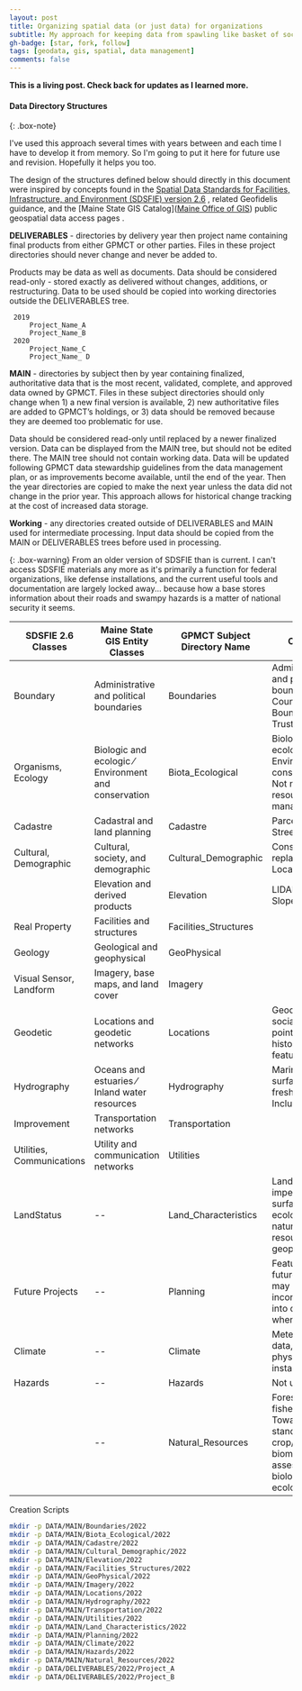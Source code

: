 ```yaml
---
layout: post
title: Organizing spatial data (or just data) for organizations
subtitle: My approach for keeping data from spawling like basket of socks
gh-badge: [star, fork, follow]
tags: [geodata, gis, spatial, data management]
comments: false
---
```


**This is a living post. Check back for updates as I learned more.**

#### Data Directory Structures

{: .box-note}

I've used this approach several times with years between and each time I have to develop it from memory. So I'm going to put it here for future use and revision. Hopefully it helps you too.



The design of the structures defined below should directly  in this document were inspired by concepts found in the [Spatial Data Standards for Facilities, Infrastructure, and Environment (SDSFIE) version 2.6](https://www.sdsfieonline.org/) , related Geofidelis guidance, and the [Maine State GIS Catalog]([Maine Office of GIS](http://www.maine.gov/megis/catalog/)) public geospatial data access pages . 

**DELIVERABLES** - directories by delivery year then project name containing final products from either GPMCT or other parties. Files in these project directories should never change and never be added to.

Products may be data as well as documents. Data should be considered read-only - stored exactly as delivered without changes, additions, or restructuring. Data to be used should be copied into working directories outside the DELIVERABLES tree.

```
 2019
     Project_Name_A
     Project_Name_B
 2020
     Project_Name_C
     Project_Name_ D
```

**MAIN** - directories by subject then by year containing finalized, authoritative data that is the most recent, validated, complete, and approved data owned by GPMCT. Files in these subject directories should only change when 1) a new final version is available, 2) new authoritative files are added to GPMCT’s holdings, or 3) data should be removed because they are deemed too problematic for use.

Data should be considered read-only until replaced by a newer finalized version. Data can be displayed from the MAIN tree, but should not be edited there. The MAIN tree should not contain working data. Data will be updated following GPMCT data stewardship guidelines from the data management plan, or as improvements become available, until the end of the year. Then the year directories are copied to make the next year unless the data did not change in the prior year. This approach allows for historical change tracking at the cost of increased data storage.

**Working** - any directories created outside of DELIVERABLES and MAIN used for intermediate processing. Input data should be copied from the MAIN or DELIVERABLES trees before used in processing. 

{: .box-warning}
From an older version of SDSFIE than is current. I can't access SDSFIE materials any more as it's primarily a function for federal organizations, like defense installations, and the current useful tools and documentation are largely locked away... because how a base stores information about their roads and swampy hazards is a matter of national security it seems.

| SDSFIE 2.6 Classes        | Maine State GIS Entity Classes                       | GPMCT Subject Directory Name | Contents                                                                                                        |
| ------------------------- | ---------------------------------------------------- | ---------------------------- | --------------------------------------------------------------------------------------------------------------- |
| Boundary                  | Administrative and political boundaries              | Boundaries                   | Administrative and political boundaries. County Boundaries, Trust boundaries                                    |
| Organisms, Ecology        | Biologic and ecologic ⁄ Environment and conservation | Biota_Ecological             | Biological, ecological, Environmental, conservation. Not natural resource management                            |
| Cadastre                  | Cadastral and land planning                          | Cadastre                     | Parcels, Zoning, Street addresses                                                                               |
| Cultural, Demographic     | Cultural, society, and demographic                   | Cultural_Demographic         | Consider replacing with Locations                                                                               |
|                           | Elevation and derived products                       | Elevation                    | LIDAR, DEM, Slope products.                                                                                     |
| Real Property             | Facilities and structures                            | Facilities_Structures        |                                                                                                                 |
| Geology                   | Geological and geophysical                           | GeoPhysical                  |                                                                                                                 |
| Visual Sensor, Landform   | Imagery, base maps, and land cover                   | Imagery                      |                                                                                                                 |
| Geodetic                  | Locations and geodetic networks                      | Locations                    | Geodetic points, social/societal point of interest, historical features                                         |
| Hydrography               | Oceans and estuaries ⁄ Inland water resources        | Hydrography                  | Marine and surface freshwater. Including                                                                        |
| Improvement               | Transportation networks                              | Transportation               |                                                                                                                 |
| Utilities, Communications | Utility and communication networks                   | Utilities                    |                                                                                                                 |
| LandStatus                | --                                                   | Land_Characteristics         | Land use, impervious surface. Not ecological, natural resources, or geophysical.                                |
| Future Projects           | --                                                   | Planning                     | Features of future work that may be incorporated into other data when completed                                 |
| Climate                   | --                                                   | Climate                      | Meteorological data, but not physical installations.                                                            |
| Hazards                   | --                                                   | Hazards                      | Not used                                                                                                        |
|                           | --                                                   | Natural_Resources            | Forestry, fisheries. Towards yield / standing crop/harvestable biomass assessment, not biological or ecological |

Creation Scripts

```bash
mkdir -p DATA/MAIN/Boundaries/2022
mkdir -p DATA/MAIN/Biota_Ecological/2022
mkdir -p DATA/MAIN/Cadastre/2022
mkdir -p DATA/MAIN/Cultural_Demographic/2022
mkdir -p DATA/MAIN/Elevation/2022
mkdir -p DATA/MAIN/Facilities_Structures/2022
mkdir -p DATA/MAIN/GeoPhysical/2022
mkdir -p DATA/MAIN/Imagery/2022
mkdir -p DATA/MAIN/Locations/2022
mkdir -p DATA/MAIN/Hydrography/2022
mkdir -p DATA/MAIN/Transportation/2022
mkdir -p DATA/MAIN/Utilities/2022
mkdir -p DATA/MAIN/Land_Characteristics/2022
mkdir -p DATA/MAIN/Planning/2022
mkdir -p DATA/MAIN/Climate/2022
mkdir -p DATA/MAIN/Hazards/2022
mkdir -p DATA/MAIN/Natural_Resources/2022
mkdir -p DATA/DELIVERABLES/2022/Project_A
mkdir -p DATA/DELIVERABLES/2022/Project_B
```

